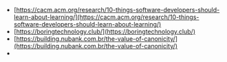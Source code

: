 - [https://cacm.acm.org/research/10-things-software-developers-should-learn-about-learning/](https://cacm.acm.org/research/10-things-software-developers-should-learn-about-learning/)
- [https://boringtechnology.club/](https://boringtechnology.club/)
- [https://building.nubank.com.br/the-value-of-canonicity/](https://building.nubank.com.br/the-value-of-canonicity/)
-